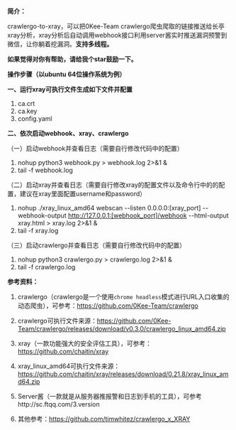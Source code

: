 **简介：**

crawlergo-to-xray，可以把0Kee-Team crawlergo爬虫爬取的链接推送给长亭xray分析，xray分析后自动调用webhook接口利用server酱实时推送漏洞预警到微信，让你躺着挖漏洞。**支持多线程。**



**如果觉得对你有帮助，请给我个star鼓励一下。**



**操作步骤（以ubuntu 64位操作系统为例）**

**一、运行xray可执行文件生成如下文件并配置**

1. ca.crt
2. ca.key
3. config.yaml

**二、依次启动webhook、xray、crawlergo**

（一）启动webhook并查看日志（需要自行修改代码中的配置）

1. nohup python3 webhook.py > webhook.log 2>&1 &
2. tail -f webhook.log

（二）启动xray并查看日志（需要自行修改xray的配置文件以及命令行中的的配置，建议在xray里面配置username和password）

1. nohup ./xray_linux_amd64  webscan  --listen 0.0.0.0:[xray_port]   --webhook-output http://127.0.0.1:[webhook_port]/webhook   --html-output  xray.html   >   xray.log    2>&1 &
2. tail -f  xray.log

（三）启动crawlergo并查看日志（需要自行修改代码中的配置）

1.  nohup python3 crawlergo.py  >   crawlergo.log 2>&1 &
2.  tail -f crawlergo.log



**参考资料：**

1. crawlergo（crawlergo是一个使用`chrome headless`模式进行URL入口收集的动态爬虫），可参考：https://github.com/0Kee-Team/crawlergo

   

2. crawlergo可执行文件来源：https://github.com/0Kee-Team/crawlergo/releases/download/v0.3.0/crawlergo_linux_amd64.zip

   

3. xray（一款功能强大的安全评估工具），可参考：https://github.com/chaitin/xray

   

4. xray_linux_amd64可执行文件来源：https://github.com/chaitin/xray/releases/download/0.21.8/xray_linux_amd64.zip

   

5. Server酱（一款就是从服务器推报警和日志到手机的工具），可参考http://sc.ftqq.com/3.version

   

6. 其他参考：https://github.com/timwhitez/crawlergo_x_XRAY







